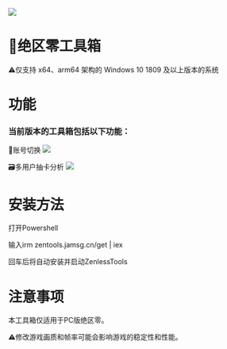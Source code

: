 ![](https://cdn.jamsg.cn/release/ZenlessTools/1.webp)
# 🧰绝区零工具箱

⚠️仅支持 x64、arm64 架构的 Windows 10 1809 及以上版本的系统
# 功能
### 当前版本的工具箱包括以下功能：
🔑账号切换
![](https://cdn.jamsg.cn/release/ZenlessTools/2.webp)

🗃️多用户抽卡分析
![](https://cdn.jamsg.cn/release/ZenlessTools/3.webp)

# 安装方法
打开Powershell

输入irm zentools.jamsg.cn/get | iex

回车后将自动安装并启动ZenlessTools

# 注意事项
本工具箱仅适用于PC版绝区零。

⚠️修改游戏画质和帧率可能会影响游戏的稳定性和性能。
